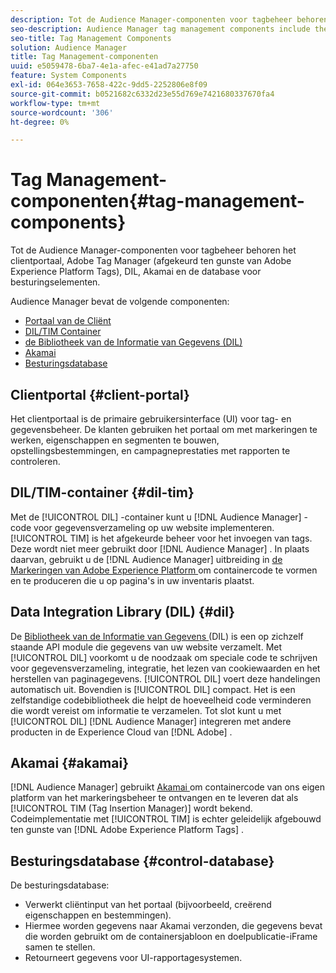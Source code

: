 ```yaml
---
description: Tot de Audience Manager-componenten voor tagbeheer behoren het clientportaal, Adobe Tag Manager (afgekeurd ten gunste van Adobe Experience Platform Launch), DIL, Akamai en de controledatabase.
seo-description: Audience Manager tag management components include the client portal, Adobe Tag Manager (deprecated in favor of Adobe Experience Platform Launch), DIL, Akamai, and the control database.
seo-title: Tag Management Components
solution: Audience Manager
title: Tag Management-componenten
uuid: e5059478-6ba7-4e1a-afec-e41ad7a27750
feature: System Components
exl-id: 064e3653-7658-422c-9dd5-2252806e8f09
source-git-commit: b0521682c6332d23e55d769e7421680337670fa4
workflow-type: tm+mt
source-wordcount: '306'
ht-degree: 0%

---
```


# Tag Management-componenten{#tag-management-components}

Tot de Audience Manager-componenten voor tagbeheer behoren het clientportaal, Adobe Tag Manager (afgekeurd ten gunste van Adobe Experience Platform Tags), DIL, Akamai en de database voor besturingselementen.

<!-- 

c_comptag.xml

 -->

Audience Manager bevat de volgende componenten:

* [ Portaal van de Cliënt ](../../reference/system-components/components-tag-management.md#client-portal)
* [ DIL/TIM Container ](../../reference/system-components/components-tag-management.md#dil-tim)
* [ de Bibliotheek van de Informatie van Gegevens (DIL) ](../../reference/system-components/components-tag-management.md#dil)
* [ Akamai ](../../reference/system-components/components-tag-management.md#akamai)
* [Besturingsdatabase](../../reference/system-components/components-tag-management.md#control-database)

## Clientportal {#client-portal}

Het clientportaal is de primaire gebruikersinterface (UI) voor tag- en gegevensbeheer. De klanten gebruiken het portaal om met markeringen te werken, eigenschappen en segmenten te bouwen, opstellingsbestemmingen, en campagneprestaties met rapporten te controleren.

## DIL/TIM-container {#dil-tim}

Met de [!UICONTROL DIL] -container kunt u [!DNL Audience Manager] -code voor gegevensverzameling op uw website implementeren. [!UICONTROL TIM] is het afgekeurde beheer voor het invoegen van tags. Deze wordt niet meer gebruikt door [!DNL Audience Manager] . In plaats daarvan, gebruikt u de [!DNL Audience Manager] uitbreiding in [ de Markeringen van Adobe Experience Platform ](https://experienceleague.adobe.com/docs/experience-platform/tags/extensions/adobe/audience-manager/overview.html?lang=nl-NL) om containercode te vormen en te produceren die u op pagina&#39;s in uw inventaris plaatst.

## Data Integration Library (DIL) {#dil}

De [ Bibliotheek van de Informatie van Gegevens ](../../dil/dil-overview.md) (DIL) is een op zichzelf staande API module die gegevens van uw website verzamelt. Met [!UICONTROL DIL] voorkomt u de noodzaak om speciale code te schrijven voor gegevensverzameling, integratie, het lezen van cookiewaarden en het herstellen van paginagegevens. [!UICONTROL DIL] voert deze handelingen automatisch uit. Bovendien is [!UICONTROL DIL] compact. Het is een zelfstandige codebibliotheek die helpt de hoeveelheid code verminderen die wordt vereist om informatie te verzamelen. Tot slot kunt u met [!UICONTROL DIL] [!DNL Audience Manager] integreren met andere producten in de Experience Cloud van [!DNL Adobe] .

## Akamai {#akamai}

[!DNL Audience Manager] gebruikt [ Akamai ](https://www.akamai.com/us/en/about/) om containercode van ons eigen platform van het markeringsbeheer te ontvangen en te leveren dat als [!UICONTROL TIM (Tag Insertion Manager)] wordt bekend. Codeimplementatie met [!UICONTROL TIM] is echter geleidelijk afgebouwd ten gunste van [!DNL Adobe Experience Platform Tags] .

## Besturingsdatabase {#control-database}

De besturingsdatabase:

* Verwerkt cliëntinput van het portaal (bijvoorbeeld, creërend eigenschappen en bestemmingen).
* Hiermee worden gegevens naar Akamai verzonden, die gegevens bevat die worden gebruikt om de containersjabloon en doelpublicatie-iFrame samen te stellen.
* Retourneert gegevens voor UI-rapportagesystemen.
